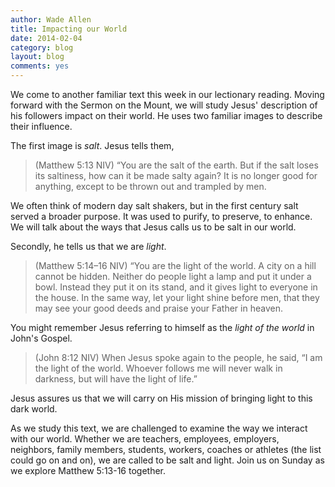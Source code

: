 ```yaml
---
author: Wade Allen
title: Impacting our World
date: 2014-02-04
category: blog
layout: blog
comments: yes
---
```

 
We come to another familiar text this week in our lectionary reading. Moving forward with the Sermon on the Mount, we will study Jesus' description of his followers impact on their world. He uses two familiar images to describe their influence.

The first image is *salt*. Jesus tells them,

>(Matthew 5:13 NIV) “You are the salt of the earth. But if the salt loses its saltiness, how can it be made salty again? It is no longer good for anything, except to be thrown out and trampled by men. 

We often think of modern day salt shakers, but in the first century salt served a broader purpose. It was used to purify, to preserve, to enhance. We will talk about the ways that Jesus calls us to be salt in our world.

Secondly, he tells us that we are *light*. 

>(Matthew 5:14–16 NIV) “You are the light of the world. A city on a hill cannot be hidden. Neither do people light a lamp and put it under a bowl. Instead they put it on its stand, and it gives light to everyone in the house. In the same way, let your light shine before men, that they may see your good deeds and praise your Father in heaven. 

You might remember Jesus referring to himself as the *light of the world* in John's Gospel.

>(John 8:12 NIV) When Jesus spoke again to the people, he said, “I am the light of the world. Whoever follows me will never walk in darkness, but will have the light of life.” 

Jesus assures us that we will carry on His mission of bringing light to this dark world.

As we study this text, we are challenged to examine the way we interact with our world. Whether we are teachers, employees, employers, neighbors, family members, students, workers, coaches or athletes (the list could go on and on), we are called to be salt and light. Join us on Sunday as we explore Matthew 5:13-16 together.
